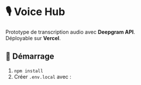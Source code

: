 # 🎙️ Voice Hub

Prototype de transcription audio avec **Deepgram API**.  
Déployable sur **Vercel**.

## 🚀 Démarrage
1. `npm install`
2. Créer `.env.local` avec :
